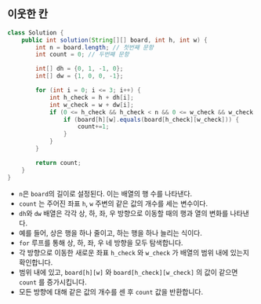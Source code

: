 ## 이웃한 칸

```java
class Solution {
    public int solution(String[][] board, int h, int w) {
        int n = board.length; // 첫번째 문항
        int count = 0; // 두번째 문항

        int[] dh = {0, 1, -1, 0};
        int[] dw = {1, 0, 0, -1};

        for (int i = 0; i <= 3; i++) {
            int h_check = h + dh[i];
            int w_check = w + dw[i];
            if (0 <= h_check && h_check < n && 0 <= w_check && w_check < n) { // 상, 하, 좌, 우 범위 확인...!
                if (board[h][w].equals(board[h_check][w_check])) {
                    count+=1;
                }
            }
        }

        return count;
    }
}
```

* `n`은 `board`의 길이로 설정된다. 이는 배열의 행 수를 나타낸다.
* `count` 는 주어진 좌표 `h`, `w` 주변의 같은 값의 개수를 세는 변수이다.
* `dh`와 `dw` 배열은 각각 상, 하, 좌, 우 방향으로 이동할 때의 행과 열의 변화를 나타낸다.
* 예를 들어, 상은 행을 하나 줄이고, 하는 행을 하나 늘리는 식이다.
* `for` 루프를 통해 상, 하, 좌, 우 네 방향을 모두 탐색합니다.
* 각 방향으로 이동한 새로운 좌표 `h_check` 와 `w_check` 가 배열의 범위 내에 있는지 확인합니다.
* 범위 내에 있고, `board[h][w]` 와 `board[h_check][w_check]` 의 값이 같으면 `count` 를 증가시킵니다.
* 모든 방향에 대해 같은 값의 개수를 센 후 `count` 값을 반환합니다.